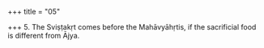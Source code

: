+++
title = "05"

+++
5. The Sviṣṭakṛt comes before the Mahāvyāhṛtis, if the sacrificial food is different from Ājya.
